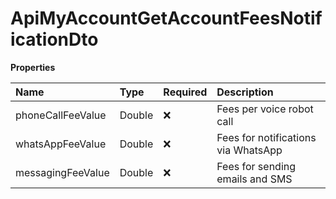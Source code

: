 # ApiMyAccountGetAccountFeesNotificationDto

**Properties**

| Name              | Type   | Required | Description                         |
| :---------------- | :----- | :------- | :---------------------------------- |
| phoneCallFeeValue | Double | ❌       | Fees per voice robot call           |
| whatsAppFeeValue  | Double | ❌       | Fees for notifications via WhatsApp |
| messagingFeeValue | Double | ❌       | Fees for sending emails and SMS     |

<!-- This file was generated by liblab | https://liblab.com/ -->
